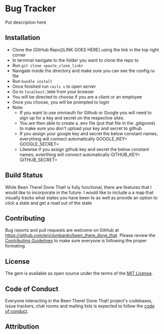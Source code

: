 # Bug Tracker

Put description here

## Installation

* Clone the [GitHub Repo](LINK GOES HERE) using the link in the top right corner
* In terminal navigate to the folder you want to clone the repo to
* Run `git clone <paste_clone_link>`
* Navigate inside the directory and make sure you can see the config.ru file
* Run `bundle install` 
* Once finished run `rails s` to open server
* Go to `localhost:3000` from your browser
* You will be directed to choose if you are a client or an employee
* Once you choose, you will be prompted to login
* Note: 
  * If you want to use omniauth for Github or Google you will need to sign
    up for a key and secret on the respective sites.
  * You are then able to create a .env file (put that file in the .gitignore)
    to make sure you don't upload your key and secret to github
  * If you assign your google key and secret the below constant names, everything will
    connect automatically 
    GOOGLE_KEY=
    GOOGLE_SECRET=
  * Likewise if you assign github key and secret the below constant names, evierthing will connect automatically
    GITHUB_KEY=
    GITHUB_SECRET=


## Build Status
While Been There! Done That! is fully functional, there are features that I would like to incorporate in the future. I would like to include a a map that visually tracks what states you have been to as well as provide an option to click a state and get a read out of the state

## Contributing

Bug reports and pull requests are welcome on GitHub at https://github.com/ericlombardo/been_there_done_that. 
Please review the [Contributing Guidelines](https://github.com/ericlombardo/been_there_done_that/blob/master/CONTRIBUTING.md) to make sure everyone is following the proper formating.


## License

The gem is available as open source under the terms of the [MIT License](https://opensource.org/licenses/MIT).

## Code of Conduct

Everyone interacting in the Been There! Done That! project's codebases, issue trackers, chat rooms and mailing lists is expected to follow the [code of conduct](https://github.com/ericlombardo/simply_give/blob/master/CODE_OF_CONDUCT.md).

## Attribution
